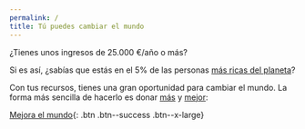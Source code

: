 ```yaml
---
permalink: /
title: Tú puedes cambiar el mundo
---
```


¿Tienes unos ingresos de 25.000 €/año o más?

Si es así, ¿sabías que estás en el 5% de las personas [más ricas del planeta](https://80000hours.org/career-guide/anyone-make-a-difference/#how-is-this-possible)?

Con tus recursos, tienes una gran oportunidad para cambiar el mundo. La forma más sencilla de hacerlo es donar [más](/dona-mas/) y [mejor](/dona-mejor/):

[Mejora el mundo](/dona-mas/){: .btn .btn--success .btn--x-large}
